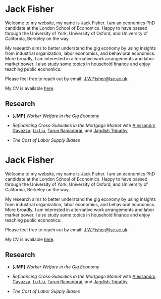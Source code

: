 # Jack Fisher

Welcome to my website, my name is Jack Fisher. I am an economics PhD candidate at the London School of Economics. Happy to have passed through the University of York, University of Oxford, and University of California, Berkeley on the way.

My research aims to better understand the gig economy by using insights from industrial organization, labor economics, and behavioral economics. More broadly, I am interested in alternative work arrangements and labor market power. I also study some topics in household finance and enjoy teaching public economics.

Please feel free to reach out by email: [J.W.Fisher@lse.ac.uk](mailto:J.W.Fisher@lse.ac.uk).

My CV is available [here](https://jackwelcomefisher.github.io/CV.pdf).

## Research

- **[JMP]** *Worker Welfare in the Gig Economy*

- *Refinancing Cross-Subsidies in the Mortgage Market* with [Alessandro Gavazza](https://www.google.com/url?q=https%3A%2F%2Fsites.google.com%2Fsite%2Falessandrogavazza%2F&sa=D&sntz=1&usg=AOvVaw0qTnv01t2dWV-DdBRncyHd), [Lu Liu](https://www.google.com/url?q=https%3A%2F%2Fwww.imperial.ac.uk%2Fpeople%2Fl.liu16&sa=D&sntz=1&usg=AOvVaw1kAbfrN9QlKIWxGT3ge_-S), [Tarun Ramadorai](https://www.google.com/url?q=https%3A%2F%2Fwww.tarunramadorai.com%2F&sa=D&sntz=1&usg=AOvVaw1UrCq7aWJP8geGKAF00YiD), and [Jagdish Tripathy](https://www.google.com/url?q=https%3A%2F%2Fsites.google.com%2Fsite%2Fjagdishtripathy&sa=D&sntz=1&usg=AOvVaw11ff4cweCIVbFcyIkrYhOF)

- *The Cost of Labor Supply Biases*

<h1 class="code-line" data-line-start=0 data-line-end=1 ><a id="Jack_Fisher_0"></a>Jack Fisher</h1>
<p class="has-line-data" data-line-start="2" data-line-end="3">Welcome to my website, my name is Jack Fisher. I am an economics PhD candidate at the London School of Economics. Happy to have passed through the University of York, University of Oxford, and University of California, Berkeley on the way.</p>
<p class="has-line-data" data-line-start="4" data-line-end="5">My research aims to better understand the gig economy by using insights from industrial organization, labor economics, and behavioral economics. More broadly, I am interested in alternative work arrangements and labor market power. I also study some topics in household finance and enjoy teaching public economics.</p>
<p class="has-line-data" data-line-start="6" data-line-end="7">Please feel free to reach out by email: <a href="mailto:J.W.Fisher@lse.ac.uk">J.W.Fisher@lse.ac.uk</a>.</p>
<p class="has-line-data" data-line-start="8" data-line-end="9">My CV is available <a href="https://jackwelcomefisher.github.io/CV.pdf">here</a>.</p>
<h2 class="code-line" data-line-start=10 data-line-end=11 ><a id="Research_10"></a>Research</h2>
<ul>
<li class="has-line-data" data-line-start="12" data-line-end="14">
<p class="has-line-data" data-line-start="12" data-line-end="13"><strong>[JMP]</strong> <em>Worker Welfare in the Gig Economy</em></p>
</li>
<li class="has-line-data" data-line-start="14" data-line-end="16">
<p class="has-line-data" data-line-start="14" data-line-end="15"><em>Refinancing Cross-Subsidies in the Mortgage Market</em> with <a href="https://www.google.com/url?q=https%3A%2F%2Fsites.google.com%2Fsite%2Falessandrogavazza%2F&amp;sa=D&amp;sntz=1&amp;usg=AOvVaw0qTnv01t2dWV-DdBRncyHd">Alessandro Gavazza</a>, <a href="https://www.google.com/url?q=https%3A%2F%2Fwww.imperial.ac.uk%2Fpeople%2Fl.liu16&amp;sa=D&amp;sntz=1&amp;usg=AOvVaw1kAbfrN9QlKIWxGT3ge_-S">Lu Liu</a>, <a href="https://www.google.com/url?q=https%3A%2F%2Fwww.tarunramadorai.com%2F&amp;sa=D&amp;sntz=1&amp;usg=AOvVaw1UrCq7aWJP8geGKAF00YiD">Tarun Ramadorai</a>, and <a href="https://www.google.com/url?q=https%3A%2F%2Fsites.google.com%2Fsite%2Fjagdishtripathy&amp;sa=D&amp;sntz=1&amp;usg=AOvVaw11ff4cweCIVbFcyIkrYhOF">Jagdish Tripathy</a></p>
</li>
<li class="has-line-data" data-line-start="16" data-line-end="17">
<p class="has-line-data" data-line-start="16" data-line-end="17"><em>The Cost of Labor Supply Biases</em></p>
</li>
</ul>
